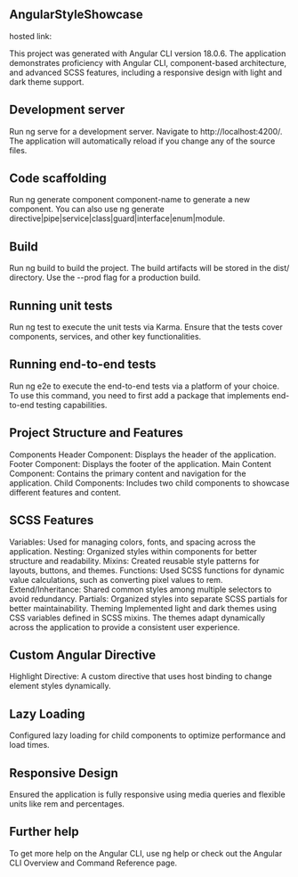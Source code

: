 ## AngularStyleShowcase
hosted link: 

This project was generated with Angular CLI version 18.0.6. The application demonstrates proficiency with Angular CLI, component-based architecture, and advanced SCSS features, including a responsive design with light and dark theme support.

## Development server

Run ng serve for a development server. Navigate to http://localhost:4200/. The application will automatically reload if you change any of the source files.

## Code scaffolding

Run ng generate component component-name to generate a new component. You can also use ng generate directive|pipe|service|class|guard|interface|enum|module.

## Build

Run ng build to build the project. The build artifacts will be stored in the dist/ directory. Use the --prod flag for a production build.

## Running unit tests

Run ng test to execute the unit tests via Karma. Ensure that the tests cover components, services, and other key functionalities.

## Running end-to-end tests

Run ng e2e to execute the end-to-end tests via a platform of your choice. To use this command, you need to first add a package that implements end-to-end testing capabilities.

## Project Structure and Features

Components
Header Component: Displays the header of the application.
Footer Component: Displays the footer of the application.
Main Content Component: Contains the primary content and navigation for the application.
Child Components: Includes two child components to showcase different features and content.

## SCSS Features

Variables: Used for managing colors, fonts, and spacing across the application.
Nesting: Organized styles within components for better structure and readability.
Mixins: Created reusable style patterns for layouts, buttons, and themes.
Functions: Used SCSS functions for dynamic value calculations, such as converting pixel values to rem.
Extend/Inheritance: Shared common styles among multiple selectors to avoid redundancy.
Partials: Organized styles into separate SCSS partials for better maintainability.
Theming
Implemented light and dark themes using CSS variables defined in SCSS mixins.
The themes adapt dynamically across the application to provide a consistent user experience.

## Custom Angular Directive

Highlight Directive: A custom directive that uses host binding to change element styles dynamically.

## Lazy Loading

Configured lazy loading for child components to optimize performance and load times.

## Responsive Design

Ensured the application is fully responsive using media queries and flexible units like rem and percentages.

## Further help

To get more help on the Angular CLI, use ng help or check out the Angular CLI Overview and Command Reference page.
